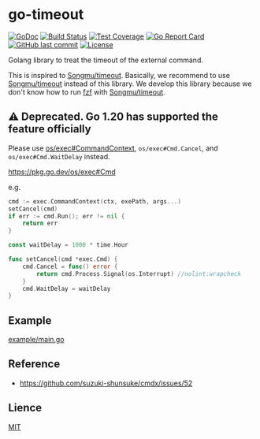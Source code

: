 # go-timeout

[![GoDoc](http://img.shields.io/badge/go-documentation-blue.svg?style=flat-square)](http://godoc.org/github.com/suzuki-shunsuke/go-timeout/timeout)
[![Build Status](https://cloud.drone.io/api/badges/suzuki-shunsuke/go-timeout/status.svg)](https://cloud.drone.io/suzuki-shunsuke/go-timeout)
[![Test Coverage](https://api.codeclimate.com/v1/badges/3d3b9a00cbd9a9188962/test_coverage)](https://codeclimate.com/github/suzuki-shunsuke/go-timeout/test_coverage)
[![Go Report Card](https://goreportcard.com/badge/github.com/suzuki-shunsuke/go-timeout)](https://goreportcard.com/report/github.com/suzuki-shunsuke/go-timeout)
[![GitHub last commit](https://img.shields.io/github/last-commit/suzuki-shunsuke/go-timeout.svg)](https://github.com/suzuki-shunsuke/go-timeout)
[![License](http://img.shields.io/badge/license-mit-blue.svg?style=flat-square)](https://raw.githubusercontent.com/suzuki-shunsuke/go-timeout/main/LICENSE)

Golang library to treat the timeout of the external command.

This is inspired to [Songmu/timeout](https://github.com/Songmu/timeout).
Basically, we recommend to use [Songmu/timeout](https://github.com/Songmu/timeout) instead of this library.
We develop this library because we don't know how to run [fzf](https://github.com/junegunn/fzf) with [Songmu/timeout](https://github.com/Songmu/timeout).

## :warning: Deprecated. Go 1.20 has supported the feature officially

Please use [os/exec#CommandContext](https://pkg.go.dev/os/exec#CommandContext), `os/exec#Cmd.Cancel`, and `os/exec#Cmd.WaitDelay` instead.

https://pkg.go.dev/os/exec#Cmd

e.g.

```go
cmd := exec.CommandContext(ctx, exePath, args...)
setCancel(cmd)
if err := cmd.Run(); err != nil {
	return err
}

const waitDelay = 1000 * time.Hour

func setCancel(cmd *exec.Cmd) {
	cmd.Cancel = func() error {
		return cmd.Process.Signal(os.Interrupt) //nolint:wrapcheck
	}
	cmd.WaitDelay = waitDelay
}
```

## Example

[example/main.go](example/main.go)

## Reference

* https://github.com/suzuki-shunsuke/cmdx/issues/52

## Lience

[MIT](LICENSE)
